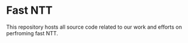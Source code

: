 # Fast NTT

This repository hosts all source code related to our work and efforts on perfroming fast NTT.
